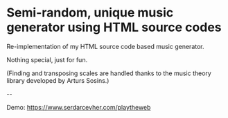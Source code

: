 # Semi-random, unique music generator using HTML source codes

Re-implementation of my HTML source code based music generator.

Nothing special, just for fun.


(Finding and transposing scales are handled thanks to the music theory library developed by Arturs Sosins.)

--

Demo: https://www.serdarcevher.com/playtheweb
